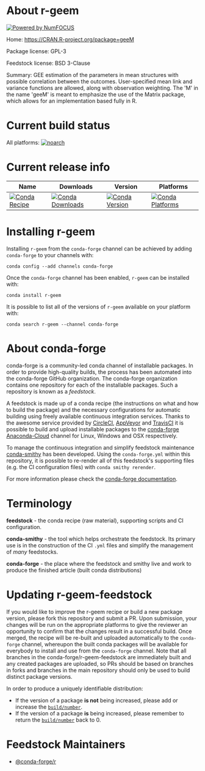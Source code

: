 About r-geem
============

[![Powered by NumFOCUS](https://img.shields.io/badge/powered%20by-NumFOCUS-orange.svg?style=flat&colorA=E1523D&colorB=007D8A)](http://numfocus.org)

Home: https://CRAN.R-project.org/package=geeM

Package license: GPL-3

Feedstock license: BSD 3-Clause

Summary: GEE estimation of the parameters in mean structures with possible correlation between the outcomes. User-specified mean link and variance functions are allowed, along with observation weighting. The 'M' in the name 'geeM' is meant to emphasize the use of the Matrix package, which allows for an implementation based fully in R.



Current build status
====================

All platforms:
[![noarch](https://img.shields.io/circleci/project/github/conda-forge/r-geem-feedstock/master.svg?label=noarch)](https://circleci.com/gh/conda-forge/r-geem-feedstock)

Current release info
====================

| Name | Downloads | Version | Platforms |
| --- | --- | --- | --- |
| [![Conda Recipe](https://img.shields.io/badge/recipe-r--geem-green.svg)](https://anaconda.org/conda-forge/r-geem) | [![Conda Downloads](https://img.shields.io/conda/dn/conda-forge/r-geem.svg)](https://anaconda.org/conda-forge/r-geem) | [![Conda Version](https://img.shields.io/conda/vn/conda-forge/r-geem.svg)](https://anaconda.org/conda-forge/r-geem) | [![Conda Platforms](https://img.shields.io/conda/pn/conda-forge/r-geem.svg)](https://anaconda.org/conda-forge/r-geem) |

Installing r-geem
=================

Installing `r-geem` from the `conda-forge` channel can be achieved by adding `conda-forge` to your channels with:

```
conda config --add channels conda-forge
```

Once the `conda-forge` channel has been enabled, `r-geem` can be installed with:

```
conda install r-geem
```

It is possible to list all of the versions of `r-geem` available on your platform with:

```
conda search r-geem --channel conda-forge
```


About conda-forge
=================

conda-forge is a community-led conda channel of installable packages.
In order to provide high-quality builds, the process has been automated into the
conda-forge GitHub organization. The conda-forge organization contains one repository
for each of the installable packages. Such a repository is known as a *feedstock*.

A feedstock is made up of a conda recipe (the instructions on what and how to build
the package) and the necessary configurations for automatic building using freely
available continuous integration services. Thanks to the awesome service provided by
[CircleCI](https://circleci.com/), [AppVeyor](https://www.appveyor.com/)
and [TravisCI](https://travis-ci.org/) it is possible to build and upload installable
packages to the [conda-forge](https://anaconda.org/conda-forge)
[Anaconda-Cloud](https://anaconda.org/) channel for Linux, Windows and OSX respectively.

To manage the continuous integration and simplify feedstock maintenance
[conda-smithy](https://github.com/conda-forge/conda-smithy) has been developed.
Using the ``conda-forge.yml`` within this repository, it is possible to re-render all of
this feedstock's supporting files (e.g. the CI configuration files) with ``conda smithy rerender``.

For more information please check the [conda-forge documentation](https://conda-forge.org/docs/).

Terminology
===========

**feedstock** - the conda recipe (raw material), supporting scripts and CI configuration.

**conda-smithy** - the tool which helps orchestrate the feedstock.
                   Its primary use is in the construction of the CI ``.yml`` files
                   and simplify the management of *many* feedstocks.

**conda-forge** - the place where the feedstock and smithy live and work to
                  produce the finished article (built conda distributions)


Updating r-geem-feedstock
=========================

If you would like to improve the r-geem recipe or build a new
package version, please fork this repository and submit a PR. Upon submission,
your changes will be run on the appropriate platforms to give the reviewer an
opportunity to confirm that the changes result in a successful build. Once
merged, the recipe will be re-built and uploaded automatically to the
`conda-forge` channel, whereupon the built conda packages will be available for
everybody to install and use from the `conda-forge` channel.
Note that all branches in the conda-forge/r-geem-feedstock are
immediately built and any created packages are uploaded, so PRs should be based
on branches in forks and branches in the main repository should only be used to
build distinct package versions.

In order to produce a uniquely identifiable distribution:
 * If the version of a package **is not** being increased, please add or increase
   the [``build/number``](https://conda.io/docs/user-guide/tasks/build-packages/define-metadata.html#build-number-and-string).
 * If the version of a package **is** being increased, please remember to return
   the [``build/number``](https://conda.io/docs/user-guide/tasks/build-packages/define-metadata.html#build-number-and-string)
   back to 0.

Feedstock Maintainers
=====================

* [@conda-forge/r](https://github.com/conda-forge/r/)

